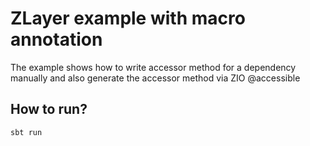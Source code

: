 # ZLayer example with macro annotation
The example shows how to write accessor method for a dependency manually and also generate the accessor method via ZIO @accessible

## How to run?
`sbt run`
